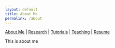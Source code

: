 ```yaml
---
layout: default
title: About Me
permalink: /about
---
```


[About Me](./about) | [Research](./research) | [Tutorials](./tutorials) | [Teaching](./teaching) | [Resume](./resume)

This is about me
